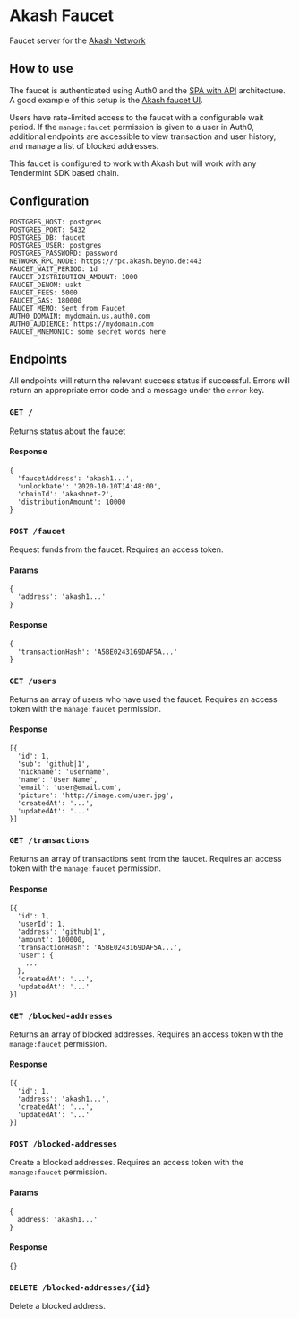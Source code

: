 # Akash Faucet

Faucet server for the [Akash Network](https://akash.network)

## How to use

The faucet is authenticated using Auth0 and the 
[SPA with API](https://auth0.com/docs/architecture-scenarios/spa-api) architecture. 
A good example of this setup is the [Akash faucet UI](). 

Users have rate-limited access to the faucet with a configurable wait period. 
If the `manage:faucet` permission is given to a user in Auth0, additional 
endpoints are accessible to view transaction and user history, and manage
a list of blocked addresses.

This faucet is configured to work with Akash but will work with any Tendermint SDK based chain.

## Configuration

```
POSTGRES_HOST: postgres
POSTGRES_PORT: 5432
POSTGRES_DB: faucet
POSTGRES_USER: postgres
POSTGRES_PASSWORD: password
NETWORK_RPC_NODE: https://rpc.akash.beyno.de:443
FAUCET_WAIT_PERIOD: 1d
FAUCET_DISTRIBUTION_AMOUNT: 1000
FAUCET_DENOM: uakt
FAUCET_FEES: 5000
FAUCET_GAS: 180000
FAUCET_MEMO: Sent from Faucet
AUTH0_DOMAIN: mydomain.us.auth0.com
AUTH0_AUDIENCE: https://mydomain.com
FAUCET_MNEMONIC: some secret words here
```

## Endpoints

All endpoints will return the relevant success status if successful. Errors will
return an appropriate error code and a message under the `error` key.

### `GET /`

Returns status about the faucet

#### Response

```
{
  'faucetAddress': 'akash1...',
  'unlockDate': '2020-10-10T14:48:00',
  'chainId': 'akashnet-2',
  'distributionAmount': 10000
}
```

### `POST /faucet` 

Request funds from the faucet. Requires an access token.

#### Params

```
{
  'address': 'akash1...'
}
```

#### Response

```
{
  'transactionHash': 'A5BE0243169DAF5A...'
}
```

### `GET /users`

Returns an array of users who have used the faucet. Requires an access token with the 
`manage:faucet` permission.

#### Response

```
[{
  'id': 1,
  'sub': 'github|1',
  'nickname': 'username',
  'name': 'User Name',
  'email': 'user@email.com',
  'picture': 'http://image.com/user.jpg',
  'createdAt': '...',
  'updatedAt': '...'
}]
```

### `GET /transactions`

Returns an array of transactions sent from the faucet. Requires an access token with the 
`manage:faucet` permission.

#### Response

```
[{
  'id': 1,
  'userId': 1,
  'address': 'github|1',
  'amount': 100000,
  'transactionHash': 'A5BE0243169DAF5A...',
  'user': {
    ...
  },
  'createdAt': '...',
  'updatedAt': '...'
}]
```

### `GET /blocked-addresses`

Returns an array of blocked addresses. Requires an access token with the 
`manage:faucet` permission.

#### Response

```
[{
  'id': 1,
  'address': 'akash1...',
  'createdAt': '...',
  'updatedAt': '...'
}]
```

### `POST /blocked-addresses`

Create a blocked addresses. Requires an access token with the `manage:faucet` permission.

#### Params

```
{
  address: 'akash1...'
}
```

#### Response

```
{}
```

### `DELETE /blocked-addresses/{id}`

Delete a blocked address.
